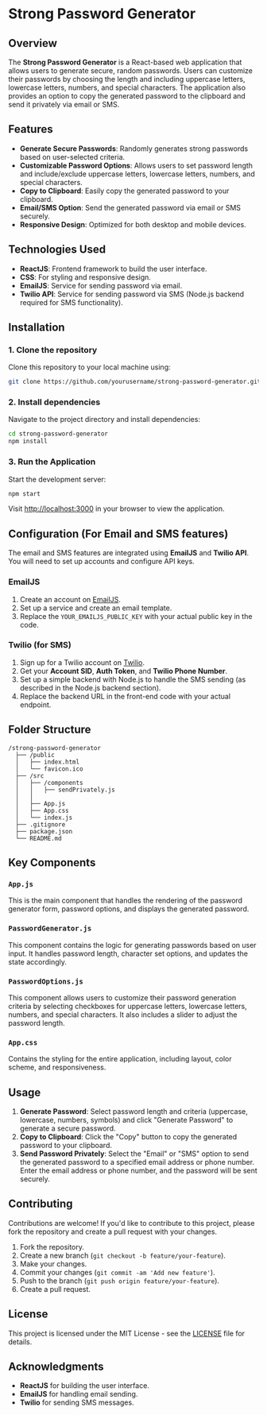 

# Strong Password Generator

## Overview
The **Strong Password Generator** is a React-based web application that allows users to generate secure, random passwords. Users can customize their passwords by choosing the length and including uppercase letters, lowercase letters, numbers, and special characters. The application also provides an option to copy the generated password to the clipboard and send it privately via email or SMS.

## Features
- **Generate Secure Passwords**: Randomly generates strong passwords based on user-selected criteria.
- **Customizable Password Options**: Allows users to set password length and include/exclude uppercase letters, lowercase letters, numbers, and special characters.
- **Copy to Clipboard**: Easily copy the generated password to your clipboard.
- **Email/SMS Option**: Send the generated password via email or SMS securely.
- **Responsive Design**: Optimized for both desktop and mobile devices.

## Technologies Used
- **ReactJS**: Frontend framework to build the user interface.
- **CSS**: For styling and responsive design.
- **EmailJS**: Service for sending password via email.
- **Twilio API**: Service for sending password via SMS (Node.js backend required for SMS functionality).

## Installation

### 1. Clone the repository
Clone this repository to your local machine using:

```bash
git clone https://github.com/yourusername/strong-password-generator.git
```

### 2. Install dependencies
Navigate to the project directory and install dependencies:

```bash
cd strong-password-generator
npm install
```

### 3. Run the Application
Start the development server:

```bash
npm start
```

Visit [http://localhost:3000](http://localhost:3000) in your browser to view the application.

## Configuration (For Email and SMS features)
The email and SMS features are integrated using **EmailJS** and **Twilio API**. You will need to set up accounts and configure API keys.

### EmailJS
1. Create an account on [EmailJS](https://www.emailjs.com/).
2. Set up a service and create an email template.
3. Replace the `YOUR_EMAILJS_PUBLIC_KEY` with your actual public key in the code.

### Twilio (for SMS)
1. Sign up for a Twilio account on [Twilio](https://www.twilio.com/).
2. Get your **Account SID**, **Auth Token**, and **Twilio Phone Number**.
3. Set up a simple backend with Node.js to handle the SMS sending (as described in the Node.js backend section).
4. Replace the backend URL in the front-end code with your actual endpoint.

## Folder Structure

```
/strong-password-generator
  ├── /public
  │   ├── index.html
  │   └── favicon.ico
  ├── /src
  │   ├── /components
  │   │   ├── sendPrivately.js
  │   │ 
  │   ├── App.js
  │   ├── App.css
  │   └── index.js
  ├── .gitignore
  ├── package.json
  └── README.md
```

## Key Components

### `App.js`
This is the main component that handles the rendering of the password generator form, password options, and displays the generated password.

### `PasswordGenerator.js`
This component contains the logic for generating passwords based on user input. It handles password length, character set options, and updates the state accordingly.

### `PasswordOptions.js`
This component allows users to customize their password generation criteria by selecting checkboxes for uppercase letters, lowercase letters, numbers, and special characters. It also includes a slider to adjust the password length.

### `App.css`
Contains the styling for the entire application, including layout, color scheme, and responsiveness.

## Usage

1. **Generate Password**: Select password length and criteria (uppercase, lowercase, numbers, symbols) and click "Generate Password" to generate a secure password.
2. **Copy to Clipboard**: Click the "Copy" button to copy the generated password to your clipboard.
3. **Send Password Privately**: Select the "Email" or "SMS" option to send the generated password to a specified email address or phone number. Enter the email address or phone number, and the password will be sent securely.

## Contributing

Contributions are welcome! If you'd like to contribute to this project, please fork the repository and create a pull request with your changes.

1. Fork the repository.
2. Create a new branch (`git checkout -b feature/your-feature`).
3. Make your changes.
4. Commit your changes (`git commit -am 'Add new feature'`).
5. Push to the branch (`git push origin feature/your-feature`).
6. Create a pull request.

## License
This project is licensed under the MIT License - see the [LICENSE](LICENSE) file for details.

## Acknowledgments
- **ReactJS** for building the user interface.
- **EmailJS** for handling email sending.
- **Twilio** for sending SMS messages.
```

